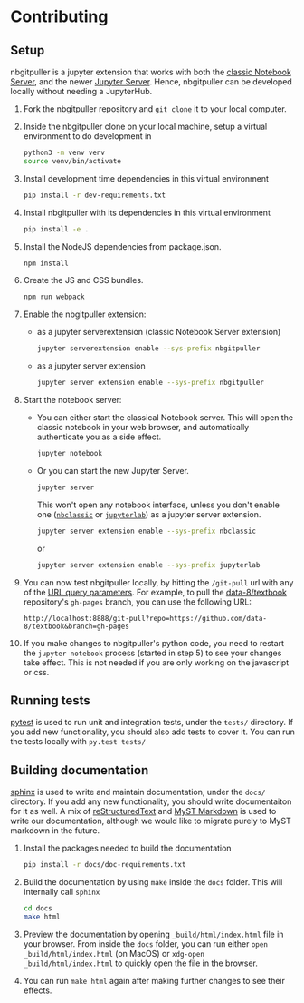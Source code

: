 # Contributing

## Setup

nbgitpuller is a jupyter extension that works with both the
[classic Notebook Server](https://nbclassic.readthedocs.io/en/latest/extending/handlers.html),
and the newer [Jupyter Server](https://jupyter-server.readthedocs.io/en/latest/operators/configuring-extensions.html).
Hence, nbgitpuller can be developed locally without needing a JupyterHub.

1. Fork the nbgitpuller repository and `git clone` it to your local computer.

2. Inside the nbgitpuller clone on your local machine, setup a virtual
   environment to do development in

   ```bash
   python3 -m venv venv
   source venv/bin/activate
   ```

3. Install development time dependencies in this virtual environment

   ```bash
   pip install -r dev-requirements.txt
   ```

4. Install nbgitpuller with its dependencies in this virtual environment

   ```bash
   pip install -e .
   ```

5. Install the NodeJS dependencies from package.json.

   ```bash
   npm install
   ```

6. Create the JS and CSS bundles.

   ```bash
   npm run webpack
   ```

7. Enable the nbgitpuller extension:

   - as a jupyter serverextension (classic Notebook Server extension)

     ```bash
     jupyter serverextension enable --sys-prefix nbgitpuller
     ```

   - as a jupyter server extension
     ```bash
     jupyter server extension enable --sys-prefix nbgitpuller
     ```

8. Start the notebook server:

   - You can either start the classical Notebook server.
     This will open the classic notebook in your web
     browser, and automatically authenticate you as a side effect.

     ```bash
     jupyter notebook
     ```

   - Or you can start the new Jupyter Server.

     ```bash
     jupyter server
     ```

     This won't open any notebook interface, unless you don't enable one
     ([`nbclassic`](https://github.com/jupyterlab/nbclassic) or [`jupyterlab`](https://github.com/jupyterlab/jupyterlab))
     as a jupyter server extension.

     ```bash
     jupyter server extension enable --sys-prefix nbclassic
     ```

     or

     ```bash
     jupyter server extension enable --sys-prefix jupyterlab
     ```

9. You can now test nbgitpuller locally, by hitting the `/git-pull` url with any
   of the [URL query parameters](topic/url-options.rst). For example, to pull the
   [data-8/textbook](https://github.com/data-8/textbook) repository's `gh-pages`
   branch, you can use the following URL:

   ```
   http://localhost:8888/git-pull?repo=https://github.com/data-8/textbook&branch=gh-pages
   ```

10. If you make changes to nbgitpuller's python code, you need to restart the `jupyter notebook`
    process (started in step 5) to see your changes take effect. This is not needed if
    you are only working on the javascript or css.

## Running tests

[pytest](https://docs.pytest.org/) is used to run unit and integration tests,
under the `tests/` directory. If you add new functionality, you should also add
tests to cover it. You can run the tests locally with `py.test tests/`

## Building documentation

[sphinx](https://www.sphinx-doc.org/) is used to write and maintain documentation, under
the `docs/` directory. If you add any new functionality, you should write documentaiton
for it as well. A mix of [reStructuredText](https://www.sphinx-doc.org/en/master/usage/restructuredtext/basics.html)
and [MyST Markdown](https://myst-parser.readthedocs.io) is used to write our documentation,
although we would like to migrate purely to MyST markdown in the future.

1. Install the packages needed to build the documentation

   ```bash
   pip install -r docs/doc-requirements.txt
   ```

2. Build the documentation by using `make` inside the `docs` folder. This will
   internally call `sphinx`

   ```bash
   cd docs
   make html
   ```

3. Preview the documentation by opening `_build/html/index.html` file in
   your browser. From inside the `docs` folder, you can run either
   `open _build/html/index.html` (on MacOS) or `xdg-open _build/html/index.html`
   to quickly open the file in the browser.

4. You can run `make html` again after making further changes to see their
   effects.
